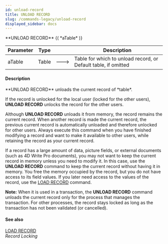 ```yaml
---
id: unload-record
title: UNLOAD RECORD
slug: /commands-legacy/unload-record
displayed_sidebar: docs
---
```


<!--REF #_command_.UNLOAD RECORD.Syntax-->**UNLOAD RECORD** {( *aTable* )}<!-- END REF-->
<!--REF #_command_.UNLOAD RECORD.Params-->
| Parameter | Type |  | Description |
| --- | --- | --- | --- |
| aTable | Table | &#x1F852; | Table for which to unload record, or Default table, if omitted |

<!-- END REF-->

#### Description 

<!--REF #_command_.UNLOAD RECORD.Summary-->**UNLOAD RECORD** unloads the current record of *table*.<!-- END REF-->

If the record is unlocked for the local user (locked for the other users), **UNLOAD RECORD** unlocks the record for the other users.

Although **UNLOAD RECORD** unloads it from memory, the record remains the current record. When another record is made the current record, the previous current record is automatically unloaded and therefore unlocked for other users. Always execute this command when you have finished modifying a record and want to make it available to other users, while retaining the record as your current record.

If a record has a large amount of data, picture fields, or external documents (such as 4D Write Pro documents), you may not want to keep the current record in memory unless you need to modify it. In this case, use the **UNLOAD RECORD** command to keep the current record without having it in memory. You free the memory occupied by the record, but you do not have access to its field values. If you later need access to the values of the record, use the [LOAD RECORD](load-record.md) command.

**Note:** When it is used in a transaction, the **UNLOAD RECORD** command unloads the current record only for the process that manages the transaction. For other processes, the record stays locked as long as the transaction has not been validated (or cancelled).

#### See also 

[LOAD RECORD](load-record.md)  
*Record Locking*  